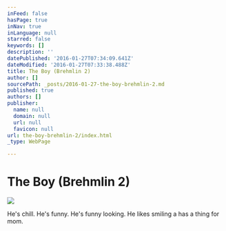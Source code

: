 ```yaml
---
inFeed: false
hasPage: true
inNav: true
inLanguage: null
starred: false
keywords: []
description: ''
datePublished: '2016-01-27T07:34:09.641Z'
dateModified: '2016-01-27T07:33:38.488Z'
title: The Boy (Brehmlin 2)
author: []
sourcePath: _posts/2016-01-27-the-boy-brehmlin-2.md
published: true
authors: []
publisher:
  name: null
  domain: null
  url: null
  favicon: null
url: the-boy-brehmlin-2/index.html
_type: WebPage

---
```

# The Boy (Brehmlin 2)
![](https://the-grid-user-content.s3-us-west-2.amazonaws.com/e5a4ef7c-f0d1-4fa6-80f0-73cddcb80fcb.jpg)

He's chill. He's funny. He's funny looking. He likes smiling a has a thing for mom.